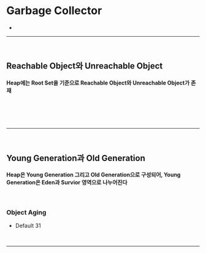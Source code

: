 # Garbage Collector
> 
* 

<hr>
<br>



## Reachable Object와 Unreachable Object
#### Heap에는 Root Set을 기준으로 Reachable Object와 Unreachable Object가 존재

<br>

### 

<br>
<hr>
<br>

## Young Generation과 Old Generation
#### Heap은 Young Generation 그리고 Old Generation으로 구성되어, Young Generation은 Eden과 Survior 영역으로 나누어진다

<br>

### Object Aging
* Default 31

<br>
<hr>
<br>
